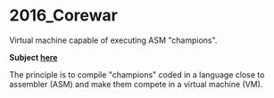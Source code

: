 # 2016_Corewar

Virtual machine capable of executing ASM "champions".

**Subject [here](https://github.com/thibautcornolti/Corewar/blob/master/Subject.pdf)**

The principle is to compile "champions" coded in a language close to assembler (ASM) and make them compete in a virtual machine (VM).
